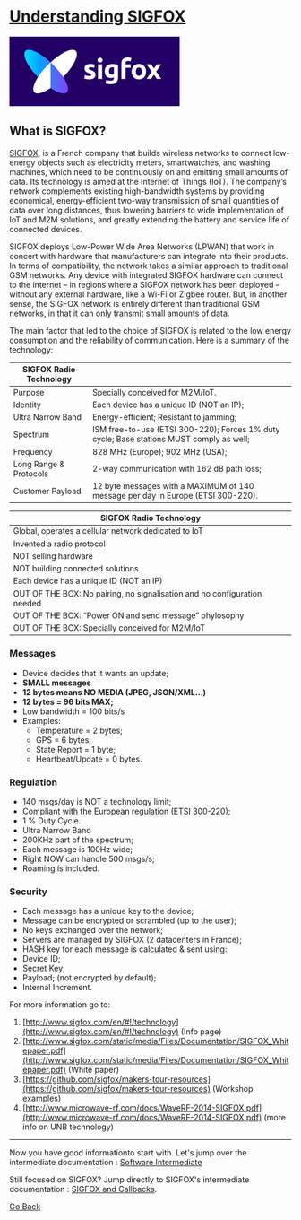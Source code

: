 # [Understanding SIGFOX](#understanding-sigfox) #


![SIGFOX Logo](../images/sigfox-logo.png "SIGFOX Logo")

## What is SIGFOX? ##

[SIGFOX](www.sigfox.com), is a French company that builds wireless networks to connect low-energy objects such as electricity meters, smartwatches, and washing machines, which need to be continuously on and emitting small amounts of data. Its technology is aimed at the Internet of Things (IoT). The company’s network complements existing high-bandwidth systems by providing economical, energy-efficient two-way transmission of small quantities of data over long distances, thus lowering barriers to wide implementation of IoT and M2M solutions, and greatly extending the battery and service life of connected devices. 

SIGFOX deploys Low-Power Wide Area Networks (LPWAN) that work in concert with hardware that manufacturers can integrate into their products. In terms of compatibility, the network takes a similar approach to traditional GSM networks. Any device with integrated SIGFOX hardware can connect to the internet – in regions where a SIGFOX network has been deployed – without any external hardware, like a Wi-Fi or Zigbee router. But, in another sense, the SIGFOX network is entirely different than traditional GSM networks, in that it can only transmit small amounts of data.

The main factor that led to the choice of SIGFOX is related to the low energy consumption and the reliability of communication. Here is a summary of the technology:

| SIGFOX Radio Technology ||
|----------------------------|-----------------|
| Purpose | Specially conceived for M2M/IoT.|
| Identity | Each device has a unique ID (NOT an IP); |
| Ultra Narrow Band | Energy-efficient; Resistant to jamming; |
| Spectrum | ISM free-to-use (ETSI 300-220); Forces 1% duty cycle; Base stations MUST comply as well;
| Frequency | 828 MHz (Europe); 902 MHz (USA); |
| Long Range & Protocols | 2-way communication with 162 dB path loss; |
| Customer Payload | 12 byte messages with a MAXIMUM of 140 message per day in Europe (ETSI 300-220).|

| SIGFOX Radio Technology |
|----------------------------|
| Global, operates a cellular network dedicated to IoT |
| Invented a radio protocol |
| NOT selling hardware |
| NOT building connected solutions |
| Each device has a unique ID (NOT an IP) |
| OUT OF THE BOX: No pairing, no signalisation and no configuration needed |
| OUT OF THE BOX: “Power ON and send message” phylosophy |
| OUT OF THE BOX: Specially conceived for M2M/IoT |

### Messages ###
- Device decides that it wants an update;
- **SMALL messages**
- **12 bytes means NO MEDIA (JPEG, JSON/XML…)**
- **12 bytes = 96 bits MAX;**
- Low bandwidth = 100 bits/s
- Examples:
  - Temperature  = 2 bytes;
  - GPS = 6 bytes;
  - State Report = 1 byte;
  - Heartbeat/Update = 0 bytes.

### Regulation ###
- 140 msgs/day is NOT a technology limit;
- Compliant with the European regulation (ETSI 300-220);
- 1 % Duty Cycle.
- Ultra Narrow Band
- 200KHz part of the spectrum;
- Each message is 100Hz wide;
- Right NOW can handle 500 msgs/s;
- Roaming is included.

### Security ###
- Each message has a unique key to the device;
- Message can be encrypted or scrambled (up to the user);
- No keys exchanged over the network;
- Servers are managed by SIGFOX (2 datacenters in France);
- HASH key for each message is calculated & sent using:
- Device ID;
- Secret Key;
- Payload; (not encrypted by default);
- Internal Increment.

For more information go to:

1. [http://www.sigfox.com/en/#!/technology](http://www.sigfox.com/en/#!/technology) (Info page)
2. [http://www.sigfox.com/static/media/Files/Documentation/SIGFOX_Whitepaper.pdf](http://www.sigfox.com/static/media/Files/Documentation/SIGFOX_Whitepaper.pdf)  (White paper)
3. [https://github.com/sigfox/makers-tour-resources](https://github.com/sigfox/makers-tour-resources)  (Workshop examples)
4. [http://www.microwave-rf.com/docs/WaveRF-2014-SIGFOX.pdf](http://www.microwave-rf.com/docs/WaveRF-2014-SIGFOX.pdf)  (more info on UNB technology)

---

Now you have good informationto start with. Let's jump over the intermediate documentation : [Software Intermediate](software-intermediate.md)

Still focused on SIGFOX? Jump directly to SIGFOX's intermediate documentation : [SIGFOX and Callbacks](software-intermediate-sigfox.md).

[Go Back](software-beginner.md)

